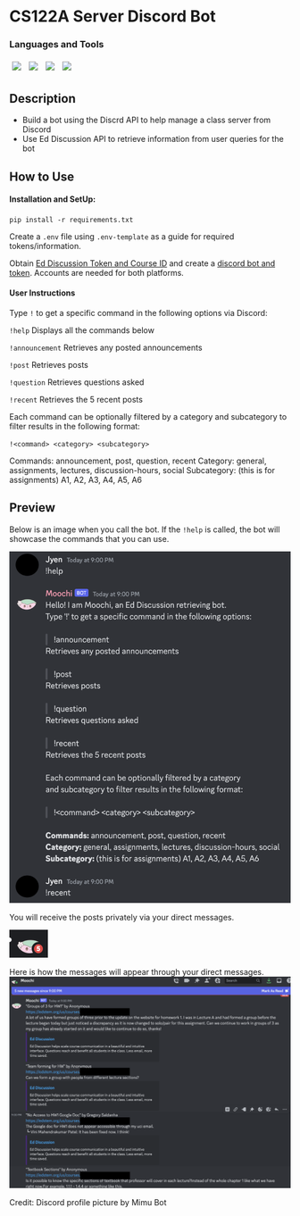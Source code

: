 # CS122A Server Discord Bot
### Languages and Tools

<p>
  <img src="https://img.shields.io/badge/Python-FFD43B?style=for-the-badge&logo=python&logoColor=blue" style="padding:5px"/>
  <img src="https://img.shields.io/badge/Discord-5865F2?style=for-the-badge&logo=discord&logoColor=white" style="padding:5px"/>
  <img src="https://img.shields.io/badge/Heroku-430098?style=for-the-badge&logo=heroku&logoColor=white" style="padding:5px"/>
  <img src="https://img.shields.io/badge/Ed Discussion-654B9C?style=for-the-badge&logoColor=white" style="padding:5px">
</p>

## Description
- Build a bot using the Discrd API to help manage a class server from Discord
- Use Ed Discussion API to retrieve information from user queries for the bot

## How to Use

#### Installation and SetUp:
`pip install -r requirements.txt`

Create a `.env` file using `.env-template` as a guide for required tokens/information.

Obtain [Ed Discussion Token and Course ID](https://edstem.org/us/) and create a [discord bot and token](https://discord.com/developers/docs/getting-started). Accounts are needed for both platforms.

#### User Instructions
Type `!` to get a specific command in the following options via Discord:

`!help`
Displays all the commands below
            
`!announcement`
Retrieves any posted announcements
            
`!post`
Retrieves posts
            
`!question`
Retrieves questions asked
            
`!recent`
Retrieves the 5 recent posts

Each command can be optionally filtered by a category and subcategory to filter results in the following format:
            
`!<command> <category> <subcategory>`

Commands: announcement, post, question, recent
Category: general, assignments, lectures, discussion-hours, social
Subcategory: (this is for assignments) A1, A2, A3, A4, A5, A6

## Preview
Below is an image when you call the bot. If the `!help` is called, the bot will showcase the commands that you can use.

<img width="537" alt="Screenshot 2023-10-05 at 9 00 41 PM" src="screenshots/channel_msgs.png">


You will receive the posts privately via your direct messages. 
<p><img width="69" alt="Screenshot 2023-10-05 at 9 01 01 PM" src="screenshots/bot_notifs.png"></p>

Here is how the messages will appear through your direct messages.
<img width="1097" alt="Screenshot 2023-10-05 at 9 01 28 PM" src="screenshots/dm_msgs.png">

Credit: Discord profile picture by Mimu Bot
